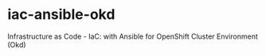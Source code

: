 # iac-ansible-okd
Infrastructure as Code - IaC: with Ansible for OpenShift Cluster Environment (Okd) 

